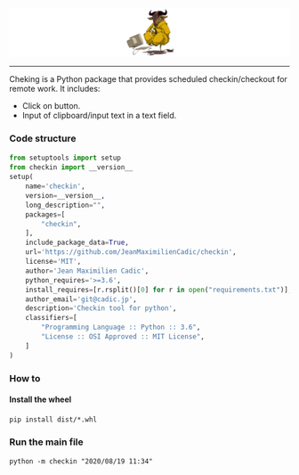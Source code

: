 ![gnutools Logo](imgs/gnutools-python.png)

--------------------------------------------------------------------------------

Cheking is a Python package that provides scheduled checkin/checkout for remote work. It includes:
- Click on button.
- Input of clipboard/input text in a text field.

### Code structure
```python
from setuptools import setup
from checkin import __version__
setup(
    name='checkin',
    version=__version__,
    long_description="",
    packages=[
        "checkin",
    ],
    include_package_data=True,
    url='https://github.com/JeanMaximilienCadic/checkin',
    license='MIT',
    author='Jean Maximilien Cadic',
    python_requires='>=3.6',
    install_requires=[r.rsplit()[0] for r in open("requirements.txt")],
    author_email='git@cadic.jp',
    description='Checkin tool for python',
    classifiers=[
        "Programming Language :: Python :: 3.6",
        "License :: OSI Approved :: MIT License",
    ]
)

```

### How to

#### Install the wheel
```
pip install dist/*.whl
```

### Run the main file
```
python -m checkin "2020/08/19 11:34"
```
